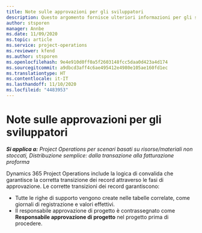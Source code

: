 ```yaml
---
title: Note sulle approvazioni per gli sviluppatori
description: Questo argomento fornisce ulteriori informazioni per gli sviluppatori su come utilizzare le approvazioni.
author: stsporen
manager: Annbe
ms.date: 11/09/2020
ms.topic: article
ms.service: project-operations
ms.reviewer: kfend
ms.author: stsporen
ms.openlocfilehash: 9e4e910d0ff0a5f2603148fcc5daa0d423a4d174
ms.sourcegitcommit: a9dbcd3aff4c6ae495412e4980e105ae160fd1ec
ms.translationtype: HT
ms.contentlocale: it-IT
ms.lasthandoff: 11/10/2020
ms.locfileid: "4483953"
---
```

# <a name="developer-notes-for-approvals"></a>Note sulle approvazioni per gli sviluppatori

_**Si applica a:** Project Operations per scenari basati su risorse/materiali non stoccati, Distribuzione semplice: dalla transazione alla fatturazione proforma_

Dynamics 365 Project Operations include la logica di convalida che garantisce la corretta transizione dei record attraverso le fasi di approvazione. Le corrette transizioni dei record garantiscono: 

  - Tutte le righe di supporto vengono create nelle tabelle correlate, come giornali di registrazione e valori effettivi.
  - Il responsabile approvazione di progetto è contrassegnato come **Responsabile approvazione di progetto** nel progetto prima di procedere.
